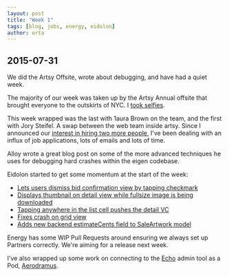 ```yaml
---
layout: post
title: "Week 1"
tags: [blog, jobs, energy, eidolon]
author: orta
---
```


## 2015-07-31

We did the Artsy Offsite, wrote about debugging, and have had a quiet week.

<!-- more -->

The majority of our week was taken up by the Artsy Annual offsite that brought everyone to the outskirts of NYC. I [took selfies](https://orta.exposure.co/artsy-offsite-2015).

This week wrapped was the last with 1aura Brown on the team, and the first with Jory Steifel. A swap between the web team inside artsy. Since I announced our [interest in hiring two more people](https://github.com/artsy/eigen/commit/7c7344bfc606512a6d3b779d1552261f358b7a52), I've been dealing with an influx of job applications, lots of emails and lots of time.

Alloy wrote a great blog post on some of the more advanced techniques he uses for debugging hard crashes within the eigen codebase.

Eidolon started to get some momentum at the start of the week:

* [Lets users dismiss bid confirmation view by tapping checkmark](https://github.com/artsy/eidolon/pull/489)
* [Displays thumbnail on detail view while fullsize image is being downloaded](https://github.com/artsy/eidolon/pull/488)
* [Tapping anywhere in the list cell pushes the detail VC](https://github.com/artsy/eidolon/pull/487)
* [Fixes crash on grid view ](https://github.com/artsy/eidolon/pull/486)
* [Adds new backend estimateCents field to SaleArtwork model](https://github.com/artsy/eidolon/pull/485)

Energy has some WIP Pull Requests around ensuring we always set up Partners correctly. We're aiming for a release next week.

I've also wrapped up some work on connecting to the [Echo](https://github.com/artsy/echo) admin tool as a Pod, [Aerodramus](https://github.com/artsy/Aerodramus).